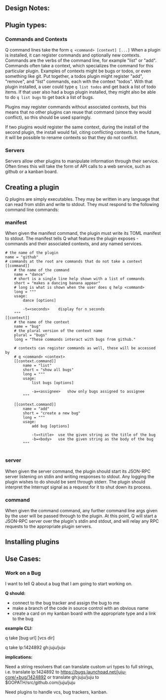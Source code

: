 ## Design Notes:

## Plugin types:

### Commands and Contexts

Q command lines take the form `q <command> [context] [...]`  When a plugin is
installed, it can register commands and optionally new contexts.  Commands
are the verbs of the command line, for example "list" or "add".  Commands often
take a context, which specializes the command for this particular plugin.
Examples of contexts might be bugs or todos, or even something like git.  Put
together, a todos plugin might register "add", "remove", and "list" commands,
each with the context "todos".  With that plugin installed, a user could type `q
list todos` and get back a list of todo items.  If that user also had a bugs
plugin installed, they might also be able to do `q list bugs` to get back a list
of bugs.

Plugins may register commands without associated contexts, but this means that
no other plugins can reuse that command (since they would conflict), so this
should be used sparingly.

If two plugins would register the same context, during the install of the second
plugin, the install would fail, citing conflicting contexts.  In the future, it
will be possible to rename contexts so that they do not conflict.


### Servers

Servers allow other plugins to manipulate information through their service.
Often times this will take the form of API calls to a web service, such as
github or a kanban board.


## Creating a plugin

Q plugins are simply executables. They may be written in any language that can
read from stdin and write to stdout.  They must respond to the following command
line commands:

### manifest

When given the manifest command, the plugin must write its TOML manifest to
stdout.  The manifest tells Q what features the plugin exposes - commands and
their associated contexts, and any named services.

```
# the name of the plugin
name = "github"
# commands at the root are commands that do not take a context
[[command]]
	# the name of the command
	name = "dance"
	# short is a single line help shown with a list of commands
	short = "makes a dancing banana appear"
	# long is what is shown when the user does q help <command>
	long = """
	usage:
		dance [options]

		-t=<seconds> 	display for n seconds
	"""
[[context]]
	# the name of the context
    name = "bug"
    # the plural version of the context name
    plural = "bugs"
    long = "These commands interact with bugs from github."

    # contexts can register commands as well, these will be accessed by
    # q <command> <context>
	[[context.command]]
		name = "list"
		short = "show all bugs"
		long = """
		usage:
			list bugs [options]

			-a=<assignee> 	show only bugs assigned to assignee
		"""

	[[context.command]]
		name = "add"
		short = "create a new bug"
		long = """
		usage:
			add bug [options]

			-t=<title> 	use the given string as the title of the bug
			-b=<body> 	use the given string as the body of the bug
		"""


```

### server

When given the server command, the plugin should start its JSON-RPC server
listening on stdin and writing responses to stdout.  Any logging the plugin
wishes to do should be sent through stderr.  The plugin should interpret the
Interrupt signal as a request for it to shut down its process.

### command

When given the command command, any further command line args given by the user
will be passed through to the plugin.  At this point, Q will start a JSON-RPC
server over the plugin's stdin and stdout, and will relay any RPC requests to
the appropriate plugin servers.  

## Installing plugins





## Use Cases:

### Work on a Bug

I want to tell Q about a bug that I am going to start working on.  

**Q should:**

- connect to the bug tracker and assign the bug to me
- make a branch of the code in source control with an obvious name
- create a card on my kanban board with the appropriate type and a link to the bug

**example CLI:**

q take [bug url] [vcs dir]

q take lp:1424892 gh:juju/juju

**implications:**

Need a string resolvers that can translate custom uri types to full strings, i.e. translate lp:1424892 to https://bugs.launchpad.net/juju-core/+bug/1424892 or translate gh:juju/juju to $GOPATH/src/github.com/juju/juju

Need plugins to handle vcs, bug trackers, kanban.
